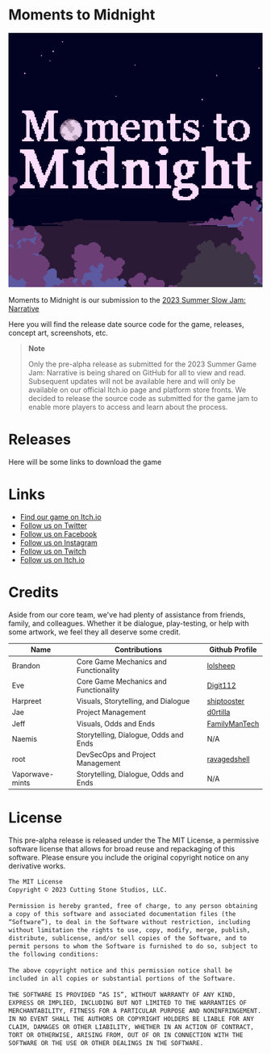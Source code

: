 # Moments to Midnight

![Icon](images/mtm_icon.png)

Moments to Midnight is our submission to the  <a href="https://itch.io/jam/ssjnarrative">2023 Summer Slow Jam: Narrative</a>

Here you will find the release date source code for the game, releases, concept art, screenshots, etc. 

>**Note**
>
> Only the pre-alpha release as submitted for the 2023 Summer Game Jam: Narrative is being shared on GitHub for all to view and read. Subsequent updates will not be available here and will only be available on our official Itch.io page and platform store fronts. We decided to release the source code as submitted for the game jam to enable more players to access and learn about the process.


# Releases
Here will be some links to download the game

# Links
- <a href="https://cuttingstonestudios.itch.io/moments-to-midnight">Find our game on Itch.io</a>
- <a href="https://twitter.com/csstudios_us">Follow us on Twitter</a>
- <a href="https://www.facebook.com/CuttingStoneStudios/">Follow us on Facebook</a>
- <a href="https://www.instagram.com/CuttingStoneStudios/">Follow us on Instagram</a>
- <a href="https://www.twitch.tv/CuttingStoneStudios/">Follow us on Twitch</a>
- <a href="https://cuttingstonestudios.itch.io/">Follow us on Itch.io</a>

# Credits
Aside from our core team, we've had plenty of assistance from friends, family, and colleagues. Whether it be dialogue, play-testing, or help with some artwork, we feel they all deserve some credit.


| Name  | Contributions | Github Profile |
| ------------- | ------------- | ------------- |
| Brandon | Core Game Mechanics and Functionality | <a href=https://github.com/lolsheep> lolsheep</a> |
| Eve | Core Game Mechanics and Functionality  | <a href=https://github.com/Digit112> Digit112</a> |
| Harpreet | Visuals, Storytelling, and Dialogue  | <a href=https://github.com/shiptooster> shiptooster</a> |
| Jae | Project Management  | <a href=https://github.com/d0rtilla>d0rtilla</a> |
| Jeff | Visuals, Odds and Ends  | <a href=https://github.com/FamilyManTech>FamilyManTech</a> |
| Naemis | Storytelling, Dialogue, Odds and Ends  | N/A
| root | DevSecOps and Project Management  | <a href=https://github.com/ravagedshell> ravagedshell</a> |
| Vaporwave-mints | Storytelling, Dialogue, Odds and Ends  | N/A


# License
This pre-alpha release is released under the The MIT License, a permissive software license that allows for broad reuse and repackaging of this software. Please ensure you include the original copyright notice on any derivative works.
```
The MIT License
Copyright © 2023 Cutting Stone Studios, LLC.

Permission is hereby granted, free of charge, to any person obtaining a copy of this software and associated documentation files (the “Software”), to deal in the Software without restriction, including without limitation the rights to use, copy, modify, merge, publish, distribute, sublicense, and/or sell copies of the Software, and to permit persons to whom the Software is furnished to do so, subject to the following conditions:

The above copyright notice and this permission notice shall be included in all copies or substantial portions of the Software.

THE SOFTWARE IS PROVIDED “AS IS”, WITHOUT WARRANTY OF ANY KIND, EXPRESS OR IMPLIED, INCLUDING BUT NOT LIMITED TO THE WARRANTIES OF MERCHANTABILITY, FITNESS FOR A PARTICULAR PURPOSE AND NONINFRINGEMENT. IN NO EVENT SHALL THE AUTHORS OR COPYRIGHT HOLDERS BE LIABLE FOR ANY CLAIM, DAMAGES OR OTHER LIABILITY, WHETHER IN AN ACTION OF CONTRACT, TORT OR OTHERWISE, ARISING FROM, OUT OF OR IN CONNECTION WITH THE SOFTWARE OR THE USE OR OTHER DEALINGS IN THE SOFTWARE.
```




